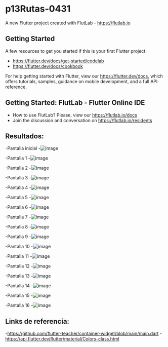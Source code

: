 # p13Rutas-0431

A new Flutter project created with FlutLab - https://flutlab.io

## Getting Started

A few resources to get you started if this is your first Flutter project:

- https://flutter.dev/docs/get-started/codelab
- https://flutter.dev/docs/cookbook

For help getting started with Flutter, view our
https://flutter.dev/docs, which offers tutorials,
samples, guidance on mobile development, and a full API reference.

## Getting Started: FlutLab - Flutter Online IDE

- How to use FlutLab? Please, view our https://flutlab.io/docs
- Join the discussion and conversation on https://flutlab.io/residents

## Resultados:

-Pantalla inicial
-![image](https://github.com/pvacarrasco/UII-Act2-0431/assets/143549258/321100f6-e7e8-4b63-8b85-0ff1a46c34f5)

-Pantalla 1
-![image](https://github.com/pvacarrasco/UII-Act2-0431/assets/143549258/d6fae12c-cc60-42a5-a2cd-64d825142005)

-Pantalla 2
-![image](https://github.com/pvacarrasco/UII-Act2-0431/assets/143549258/967f0deb-8a7c-49fc-adc3-12fd47023115)

-Pantalla 3
-![image](https://github.com/pvacarrasco/UII-Act2-0431/assets/143549258/9e39f000-58ff-4282-89ce-bff12031ca3e)

-Pantalla 4
-![image](https://github.com/pvacarrasco/UII-Act2-0431/assets/143549258/42cf9287-1848-4a91-8a15-67ed84ae3466)

-Pantalla 5
-![image](https://github.com/pvacarrasco/UII-Act2-0431/assets/143549258/d411dbdf-1060-4721-92af-120434b57dab)

-Pantalla 6
-![image](https://github.com/pvacarrasco/UII-Act2-0431/assets/143549258/ad929271-1a6c-4ae6-ac74-9e1aef1105a1)

-Pantalla 7
-![image](https://github.com/pvacarrasco/UII-Act2-0431/assets/143549258/1cc1b10e-c0a5-4dc4-ac28-fe4327d1d1e9)

-Pantalla 8
-![image](https://github.com/pvacarrasco/UII-Act2-0431/assets/143549258/53d4d003-79b4-4846-bd0a-bc89bc6021da)

-Pantalla 9
-![image](https://github.com/pvacarrasco/UII-Act2-0431/assets/143549258/c74f902f-529b-4043-9b7f-52bca69d9a64)

-Pantalla 10
-![image](https://github.com/pvacarrasco/UII-Act2-0431/assets/143549258/d6fe3d6e-07c5-410c-8da9-ce576a2d6645)

-Pantalla 11
-![image](https://github.com/pvacarrasco/UII-Act2-0431/assets/143549258/67d78b91-c61e-431c-990e-98f4bbbb7ffa)

-Pantalla 12
-![image](https://github.com/pvacarrasco/UII-Act2-0431/assets/143549258/f2893998-6770-4c28-8bd3-f61d825f8929)

-Pantalla 13
-![image](https://github.com/pvacarrasco/UII-Act2-0431/assets/143549258/4aa59207-239c-4c58-9e71-7e04532804f4)

-Pantalla 14
-![image](https://github.com/pvacarrasco/UII-Act2-0431/assets/143549258/3a8c3531-9151-4236-9168-4e009a1fb603)

-Pantalla 15
-![image](https://github.com/pvacarrasco/UII-Act2-0431/assets/143549258/e2191837-5afc-4129-b551-1d91257fecfa)

-Pantalla 16
-![image](https://github.com/pvacarrasco/UII-Act2-0431/assets/143549258/85df1799-4e12-46d9-9a47-3b521de94023)


## Links de referencia:
-https://github.com/flutter-teacher/container-widget/blob/main/main.dart
-https://api.flutter.dev/flutter/material/Colors-class.html


